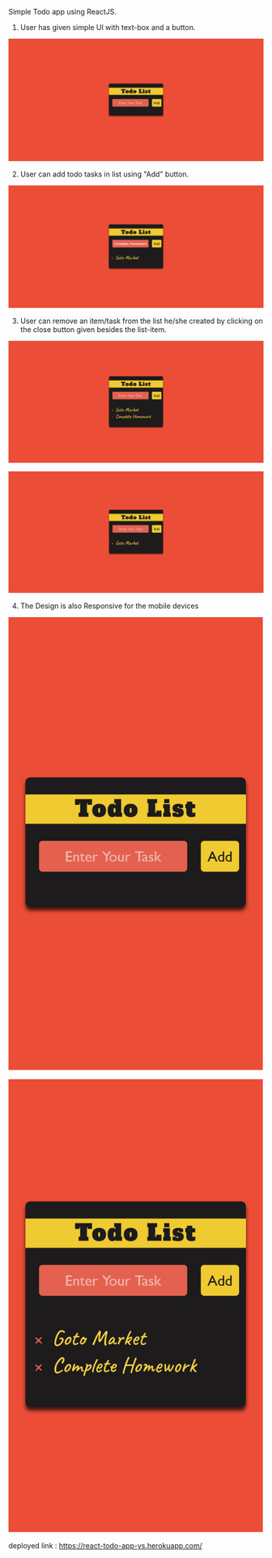 Simple Todo app using ReactJS.

1) User has given simple UI with text-box and a button.

![alt text](https://github.com/YashSojitra/react-todo-app/blob/master/images/1.png)

2) User can add todo tasks in list using "Add" button.

![alt text](https://github.com/YashSojitra/react-todo-app/blob/master/images/2.png)

3) User can remove an item/task from the list he/she created by clicking on the close button given besides the list-item.

![alt text](https://github.com/YashSojitra/react-todo-app/blob/master/images/3.png)

![alt text](https://github.com/YashSojitra/react-todo-app/blob/master/images/4.png)

4) The Design is also Responsive for the mobile devices

![alt text](https://github.com/YashSojitra/react-todo-app/blob/master/images/5.png)

![alt text](https://github.com/YashSojitra/react-todo-app/blob/master/images/6.png)

deployed link : https://react-todo-app-ys.herokuapp.com/

